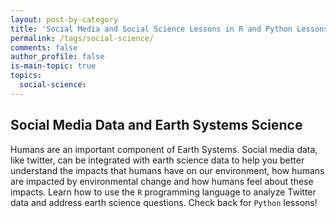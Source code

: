 ```yaml
---
layout: post-by-category
title: 'Social Media and Social Science Lessons in R and Python Lessons'
permalink: /tags/social-science/
comments: false
author_profile: false
is-main-topic: true
topics:
  social-science:
---
```


<div class='tag-landing-intro notice--success' markdown="1">

## Social Media Data and Earth Systems Science 

Humans are an important component of Earth Systems. Social media data, like
twitter, can be integrated with earth science data to help you better understand
the impacts that humans have on our environment, how humans are impacted by
environmental change and how humans feel about these impacts. Learn how to use
the `R` programming language to analyze Twitter data and address earth science
questions. Check back for `Python` lessons!
</div>
